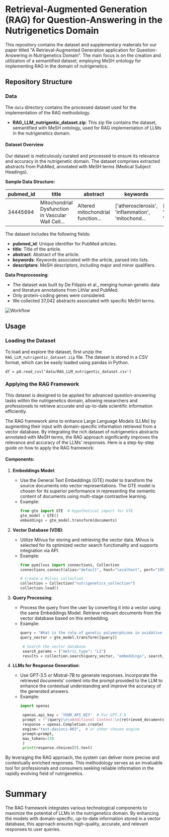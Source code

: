 # Retrieval-Augmented Generation (RAG) for Question-Answering in the Nutrigenetics Domain

This repository contains the dataset and supplementary materials for our paper titled "A Retrieval-Augmented Generation application for Question-Answering in Nutrigenetics Domain". The main focus is on the creation and utilization of a semantified dataset, employing MeSH ontology for implementing RAG in the domain of nutrigenetics.

## Repository Structure

### Data
The `data` directory contains the processed dataset used for the implementation of the RAG methodology.

- **RAG_LLM_nutrigentic_dataset.zip**: This zip file contains the dataset, semantified with MeSH ontology, used for RAG implementation of LLMs in the nutrigenetics domain.

#### Dataset Overview
Our dataset is meticulously curated and processed to ensure its relevance and accuracy in the nutrigenetic domain. The dataset comprises extracted abstracts from PubMed, annotated with MeSH terms (Medical Subject Headings).

**Sample Data Structure:**

| pubmed_id | title     | abstract | keywords | descriptors |
|-----------|-----------|----------|----------|-------------|
| 34445694  | Mitochondrial Dysfunction in Vascular Wall Cell... | Altered mitochondrial function... | ['atherosclerosis', 'inflammation', 'mitochond... | [{'descriptor': 'Antioxidants', 'qualifier': '...  |

The dataset includes the following fields:
- **pubmed_id**: Unique identifier for PubMed articles.
- **title**: Title of the article.
- **abstract**: Abstract of the article.
- **keywords**: Keywords associated with the article, parsed into lists.
- **descriptors**: MeSH descriptors, including major and minor qualifiers.

**Data Preprocessing**:
- The dataset was built by De Filippis et al., merging human genetic data and literature annotations from LitVar and PubMed.
- Only protein-coding genes were considered.
- We collected 37,042 abstracts associated with specific MeSH terms.


![Workflow](imgs/rag-framework.png, "Diagram showing the RAG Framework")

## Usage
### Loading the Dataset
To load and explore the dataset, first unzip the `RAG_LLM_nutrigentic_dataset.zip` file. The dataset is stored in a CSV format, which can be easily loaded using pandas in Python.

```
df = pd.read_csv('data/RAG_LLM_nutrigentic_dataset.csv')
```


### Applying the RAG Framework
This dataset is designed to be applied for advanced question-answering tasks within the nutrigenetics domain, allowing researchers and professionals to retrieve accurate and up-to-date scientific information efficiently.

The RAG framework aims to enhance Large Language Models (LLMs) by augmenting their input with domain-specific information retrieved from a vector database. By integrating the rich dataset of nutrigenetics abstracts annotated with MeSH terms, the RAG approach significantly improves the relevance and accuracy of the LLMs' responses. Here is a step-by-step guide on how to apply the RAG framework:

#### Components:
1. **Embeddings Model**:
    - Use the General Text Embeddings (GTE) model to transform the source documents into vector representations. The GTE model is chosen for its superior performance in representing the semantic content of documents using multi-stage contrastive learning.
    - Example:
      ```python
      from gte import GTE  # Hypothetical import for GTE
      gte_model = GTE()
      embeddings = gte_model.transform(documents)
        ```

2. **Vector Database (VDB)**:
    - Utilize Milvus for storing and retrieving the vector data. Milvus is selected for its optimized vector search functionality and supports integration via API.
    - Example:
      ```python
      from pymilvus import connections, Collection
      connections.connect(alias="default", host="localhost", port="19530")

      # Create a Milvus collection
      collection = Collection("nutrigenetics_collection")
      collection.load()
      ```

3. **Query Processing**:
   - Process the query from the user by converting it into a vector using the same Embeddings Model. Retrieve relevant documents from the vector database based on this embedding.
   - Example:
     ```python
     query = "What is the role of genetic polymorphisms in oxidative stress?"
     query_vector = gte_model.transform([query])

      # Search the vector database
      search_params = {"metric_type": "L2"}
      results = collection.search(query_vector, "embeddings", search_params)
      ```

4. **LLMs for Response Generation**:
   - Use GPT-3.5 or Mistral-7B to generate responses. Incorporate the retrieved documents' content into the prompt provided to the LLM to enhance the contextual understanding and improve the accuracy of the generated answers.
   - Example:
     ```python
     import openai

      openai.api_key = 'YOUR_API_KEY'  # For GPT-3.5
      prompt = f"{query}\n\nAdditional Context:\n{retrieved_documents_content}"
      response = openai.Completion.create(
      engine="text-davinci-003",  # or other chosen engine
      prompt=prompt,
      max_tokens=150
      )
      print(response.choices[0].text)
      ```

By leveraging the RAG approach, the system can deliver more precise and contextually enriched responses. This methodology serves as an invaluable tool for professionals and consumers seeking reliable information in the rapidly evolving field of nutrigenetics.

# Summary
The RAG framework integrates various technological components to maximize the potential of LLMs in the nutrigenetics domain. By enhancing the models with domain-specific, up-to-date information stored in a vector database, this approach ensures high-quality, accurate, and relevant responses to user queries.
